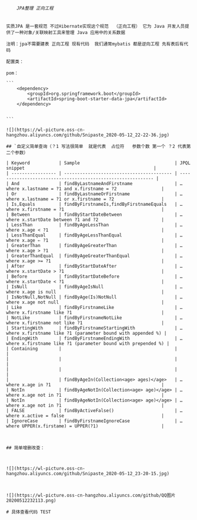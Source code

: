 
###### `    JPA整理 正向工程`
    
    实质JPA 是一套规范 不过Hibernate实现这个规范  （正向工程） 它为 Java 开发人员提供了一种对象/关联映射工具来管理 Java 应用中的关系数据
    
    注明：jpa不需要建表 正向工程 现有代码  我们通常mybatis 都是逆向工程 先有表后有代码
    
    配置类：
    
    pom：
    
    ```
        <dependency>
            <groupId>org.springframework.boot</groupId>
            <artifactId>spring-boot-starter-data-jpa</artifactId>
        </dependency>
        
        
    ```
    
    ![](https://wl-picture.oss-cn-hangzhou.aliyuncs.com/github/Snipaste_2020-05-12_22-22-36.jpg)
    
    ## `自定义简单查询（？1 写法很简单  就是代表  占位符   参数个数 第一个 ？2 代表第二个参数）
    
    | Keyword           | Sample                                    | JPQL snippet                                                 |
    | ----------------- | ----------------------------------------- | ------------------------------------------------------------ |
    | And               | findByLastnameAndFirstname                | … where x.lastname = ?1 and x.firstname = ?2                 |
    | Or                | findByLastnameOrFirstname                 | … where x.lastname = ?1 or x.firstname = ?2                  |
    | Is,Equals         | findByFirstnameIs,findByFirstnameEquals   | … where x.firstname = ?1                                     |
    | Between           | findByStartDateBetween                    | … where x.startDate between ?1 and ?2                        |
    | LessThan          | findByAgeLessThan                         | … where x.age < ?1                                           |
    | LessThanEqual     | findByAgeLessThanEqual                    | … where x.age ⇐ ?1                                           |
    | GreaterThan       | findByAgeGreaterThan                      | … where x.age > ?1                                           |
    | GreaterThanEqual  | findByAgeGreaterThanEqual                 | … where x.age >= ?1                                          |
    | After             | findByStartDateAfter                      | … where x.startDate > ?1                                     |
    | Before            | findByStartDateBefore                     | … where x.startDate < ?1                                     |
    | IsNull            | findByAgeIsNull                           | … where x.age is null                                        |
    | IsNotNull,NotNull | findByAge(Is)NotNull                      | … where x.age not null                                       |
    | Like              | findByFirstnameLike                       | … where x.firstname like ?1                                  |
    | NotLike           | findByFirstnameNotLike                    | … where x.firstname not like ?1                              |
    | StartingWith      | findByFirstnameStartingWith               | … where x.firstname like ?1 (parameter bound with appended %) |
    | EndingWith        | findByFirstnameEndingWith                 | … where x.firstname like ?1 (parameter bound with prepended %) |
    | Containing        |                                           |                                                              |
    |                   |                                           |                                                              |
    |                   |                                           |                                                              |
    |                   | findByAgeIn(Collection<age> ages)</age>   | … where x.age in ?1                                          |
    | NotIn             | findByAgeNotIn(Collection<age> age)</age> | … where x.age not in ?1                                      |
    | NotIn             | findByAgeNotIn(Collection<age> age)</age> | … where x.age not in ?1                                      |
    | FALSE             | findByActiveFalse()                       | … where x.active = false                                     |
    | IgnoreCase        | findByFirstnameIgnoreCase                 | … where UPPER(x.firstame) = UPPER(?1)                        |
    
    
    
    ## 简单增删改查：
    
    
    
    ![](https://wl-picture.oss-cn-hangzhou.aliyuncs.com/github/Snipaste_2020-05-12_23-20-15.jpg)
    
    
    
    ![](https://wl-picture.oss-cn-hangzhou.aliyuncs.com/github/QQ图片20200512232113.png)
    
    # 具体查看代码 TEST
    
     
    
